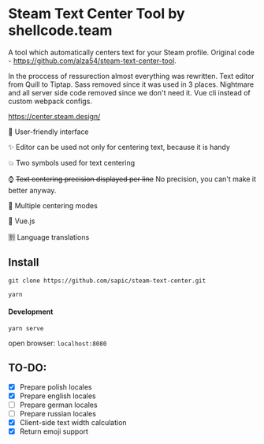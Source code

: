 # Steam Text Center Tool by shellcode.team
A tool which automatically centers text for your Steam profile. Original code - https://github.com/alza54/steam-text-center-tool. 

In the proccess of ressurection almost everything was rewritten. Text editor from Quill to Tiptap. Sass removed since it was used in 3 places. Nightmare and all server side code removed since we don't need it. Vue cli instead of custom webpack configs.

https://center.steam.design/

:sparkling_heart: User-friendly interface

:sparkles: Editor can be used not only for centering text, because it is handy

:collision: Two symbols used for text centering

:watch: ~~Text centering precision displayed per line~~ No precision, you can't make it better anyway.

:raised_hands: Multiple centering modes

:rat: Vue.js

:u5272: Language translations

## Install

`git clone https://github.com/sapic/steam-text-center.git`

`yarn`

#### Development

`yarn serve`

open browser: `localhost:8080`

## TO-DO:
- [x] Prepare polish locales
- [x] Prepare english locales
- [ ] Prepare german locales
- [ ] Prepare russian locales
- [X] Client-side text width calculation
- [X] Return emoji support
